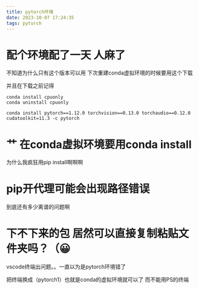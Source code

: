 ```yaml
---
title: pytorch环境
date: 2023-10-07 17:24:35
tags: pytorch
---
```


# 配个环境配了一天 人麻了

不知道为什么只有这个版本可以用 下次重建conda虚拟环境的时候要用这个下载 

并且在下载之前记得

```
conda install cpuonly
conda uninstall cpuonly
```



```
conda install pytorch==1.12.0 torchvision==0.13.0 torchaudio==0.12.0 cudatoolkit=11.3 -c pytorch
```





# 艹 在conda虚拟环境要用conda install  

为什么我疯狂用pip install啊啊啊

# pip开代理可能会出现路径错误

到底还有多少离谱的问题啊

# 下不下来的包 居然可以直接复制粘贴文件夹吗？（😀



vscode终端出问题。。一直以为是pytorch环境错了

把终端换成（pytorch1）也就是conda的虚拟环境就可以了 而不能用PS的终端
